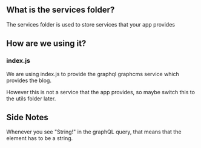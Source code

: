 ## What is the services folder?

The services folder is used to store services that your app provides

## How are we using it?

### index.js

We are using index.js to provide the graphql graphcms service which provides the blog.

However this is not a service that the app provides, so maybe switch this to the utils folder later.

## Side Notes

Whenever you see "String!" in the graphQL query, that means that the element has to be a string.